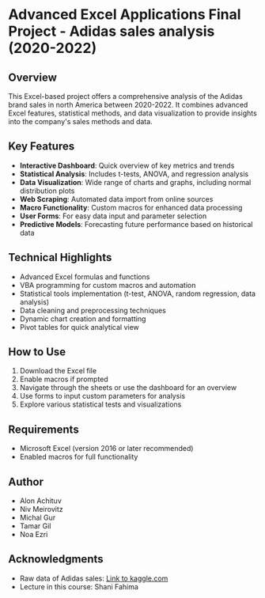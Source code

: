 # Advanced Excel Applications Final Project - Adidas sales analysis (2020-2022)

## Overview

This Excel-based project offers a comprehensive analysis of the Adidas brand sales in north America between 2020-2022. It combines advanced Excel features, statistical methods, and data visualization to provide insights into the company's sales methods and data.

## Key Features

- **Interactive Dashboard**: Quick overview of key metrics and trends
- **Statistical Analysis**: Includes t-tests, ANOVA, and regression analysis
- **Data Visualization**: Wide range of charts and graphs, including normal distribution plots
- **Web Scraping**: Automated data import from online sources
- **Macro Functionality**: Custom macros for enhanced data processing
- **User Forms**: For easy data input and parameter selection
- **Predictive Models**: Forecasting future performance based on historical data

## Technical Highlights

- Advanced Excel formulas and functions
- VBA programming for custom macros and automation
- Statistical tools implementation (t-test, ANOVA, random regression, data analysis)
- Data cleaning and preprocessing techniques
- Dynamic chart creation and formatting
- Pivot tables for quick analytical view

## How to Use

1. Download the Excel file
2. Enable macros if prompted
3. Navigate through the sheets or use the dashboard for an overview
4. Use forms to input custom parameters for analysis
5. Explore various statistical tests and visualizations

## Requirements

- Microsoft Excel (version 2016 or later recommended)
- Enabled macros for full functionality

## Author

- Alon Achituv
- Niv Meirovitz
- Michal Gur
- Tamar Gil
- Noa Ezri

## Acknowledgments

- Raw data of Adidas sales: [Link to kaggle.com](https://www.kaggle.com/code/ahmedabbas757/adidas-sales-eda)
- Lecture in this course: Shani Fahima

